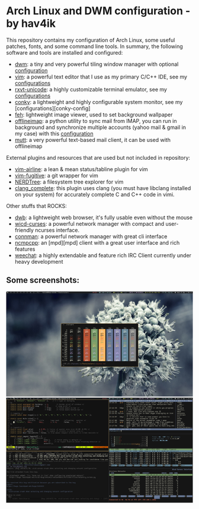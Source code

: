 
# Arch Linux and DWM configuration - by hav4ik

This repository contains my configuration of Arch Linux, some useful patches, fonts, and some command line tools. In summary, the following software and tools are installed and configured:
* [dwm][dwm]: a tiny and very powerful tiling window manager with optional [configuration][dwm-config]
* [vim][vim]: a powerful text editor that I use as my primary C/C++ IDE, see my [configurations][vim-config]
* [rxvt-unicode][urxvt]: a highly customizable terminal emulator, see my [configurations][urxvt-config]
* [conky][conky]: a lightweight and highly configurable system monitor, see my [configurations][conky-config]
* [feh][feh]: lightweight image viewer, used to set background wallpaper
* [offlineimap][offlineimap]: a python utility to sync mail from IMAP, you can run in background and synchronize multiple accounts (yahoo mail & gmail in my case) with this [configuration][offlineimap-config]
* [mutt][mutt]: a very powerful text-based mail client, it can be used with offlineimap

External plugins and resources that are used but not included in repository:
* [vim-airline][vim-airline]: a lean & mean status/tabline plugin for vim
* [vim-fugitive][vim-fugitive]: a git wrapper for vim
* [NERDTree][nerdtree]: a filesystem tree explorer for vim
* [clang_complete][clang-complete]: this plugin uses clang (you must have libclang installed on your system) for accurately complete C and C++ code in vimi.

Other stuffs that ROCKS:
* [dwb][dwb]: a lightweight web browser, it's fully usable even without the mouse
* [wicd-curses][wicd-curses]: a powerful network manager with compact and user-friendly ncurses interface. 
* [connman][connman]: a powerful network manager with great cli interface
* [ncmpcpp][ncmpcpp]: an [mpd][mpd] client with a great user interface and rich features
* [weechat][weechat]: a highly extendable and feature rich IRC Client currently under heavy development

## Some screenshots:
![scrot1](https://raw.githubusercontent.com/hav4ik/arch-config/master/scrot_1.png)
![scrot2](https://raw.githubusercontent.com/hav4ik/arch-config/master/scrot_2.png)


[dwm]: https://wiki.archlinux.org/index.php/dwm
[vim]: https://wiki.archlinux.org/index.php/vim
[urxvt]: https://wiki.archlinux.org/index.php/rxvt-unicode
[conky]: https://wiki.archlinux.org/index.php/conky
[feh]: https://wiki.archlinux.org/index.php/feh
[offlineimap]: https://wiki.archlinux.org/index.php/OfflineIMAP
[mutt]: https://wiki.archlinux.org/index.php/Mutt

[vim-airline]: https://github.com/vim-airline/vim-airline
[vim-fugitive]: https://github.com/tpope/vim-fugitive
[nerdtree]: https://github.com/scrooloose/nerdtree
[clang-complete]: https://github.com/Rip-Rip/clang_complete

[dwb]: https://wiki.archlinux.org/index.php/dwb
[wicd-curses]: https://wiki.archlinux.org/index.php/wicd
[connman]: https://wiki.archlinux.org/index.php/Connman
[ncmpcpp]: https://wiki.archlinux.org/index.php/ncmpcpp
[weechat]: https://wiki.archlinux.org/index.php/WeeChat

[dwm-config]: https://github.com/hav4ik/arch-config/tree/master/dwm
[vim-config]: https://github.com/hav4ik/arch-config/blob/master/dotfiles/.vimrc
[urxvt-config]: https://github.com/hav4ik/arch-config/blob/master/dotfiles/.Xresources
[offlineimap-config]: #
